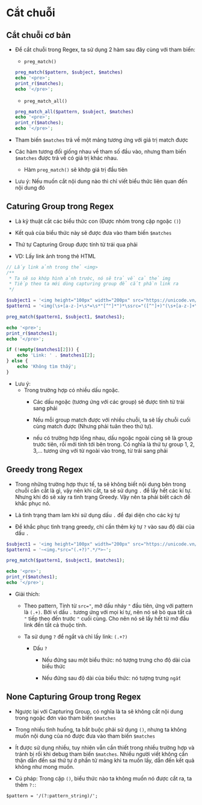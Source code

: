 # Cắt chuỗi
## Cắt chuỗi cơ bản
- Để cắt chuỗi trong Regex, ta sử dụng 2 hàm sau đây cùng với tham biến:
    - `preg_match()`
    ```php
    preg_match($pattern, $subject, $matches)
    echo '<pre>';
    print_r($matches);
    echo '</pre>';
    ```
    - `preg_match_all()`
    ```php
    preg_match_all($pattern, $subject, $matches)
    echo '<pre>';
    print_r($matches);
    echo '</pre>';
    ```

- Tham biến `$matches` trả về một mảng tương ứng với giá trị match được

- Các hàm tương đối giống nhau về tham số đầu vào, nhưng tham biến `$matches` được trả về có giá trị khác nhau.
    - Hàm `preg_match()` sẽ khớp giá trị đầu tiên

- Lưu ý: Nếu muốn cắt nội dung nào thì chỉ viết biểu thức liên quan đến nội dung đó

## Caturing Group trong Regex
- Là kỹ thuật cắt các biểu thức con (Được nhóm trong cặp ngoặc `()`)

- Kết quả của biểu thức này sẽ được đưa vào tham biến `$matches`

- Thứ tự Capturing Group được tính từ trái qua phải

- VD: Lấy link ảnh trong thẻ HTML
```php
// Lấy link ảnh trong thẻ <img>
/**
 * Ta sẽ so khớp hình ảnh trước, nó sẽ trả về cả thẻ img
 * Tiếp theo ta mới dùng capturing group để cắt phần link ra
 */

$subject1 = '<img height="100px" width="200px" src="https://unicode.vn/images/anh.jpg" alt="alo" title="cute"/>';
$pattern1 = '<img(\s+[a-z-]+\s*=\s*"[^"]*")*\ssrc="([^"]+)"(\s+[a-z-]+\s*=\s*"[^"]*")*\s*/*>';

preg_match($pattern1, $subject1, $matches1);

echo '<pre>';
print_r($matches1);
echo '</pre>';

if (!empty($matches1[2])) {
    echo 'Link: ' . $matches1[2];
} else {
    echo 'Không tìm thấy';
}
```

- Lưu ý:
    - Trong trường hợp có nhiều dấu ngoặc.
        - Các dấu ngoặc (tương ứng với các group) sẽ được tính từ trái sang phải

        - Nếu mỗi group match được với nhiều chuỗi, ta sẽ lấy chuỗi cuối cùng match được (Nhưng phải tuân theo thứ tự).

        - nếu có trường hợp lồng nhau, dấu ngoặc ngoài cùng sẽ là group trước tiên, rồi mới tính tới bên trong. Có nghĩa là thứ tự group 1, 2, 3,... tương ứng với từ ngoài vào trong, từ trái sang phải

## Greedy trong Regex
- Trong những trường hợp thực tế, ta sẽ không biết nội dung bên trong chuỗi cần cắt là gì, vậy nên khi cắt, ta sẽ sử dụng `.` để lấy hết các kí tự. Nhưng khi đó sẽ xảy ra tình trạng Greedy. Vậy nên ta phải biết cách để khắc phục nó.

- Là tình trạng tham lam khi sử dụng dấu `.` để đại diện cho các ký tự

- Để khắc phục tình trạng greedy, chỉ cần thêm ký tự `?` vào sau độ dài của dấu `.`

```php
$subject1 = '<img height="100px" width="200px" src="https://unicode.vn/images/anh.jpg" alt="alo" title="cute"/>';
$pattern1 = '~<img.*src="(.+?)".*/*>~';

preg_match($pattern1, $subject1, $matches1);

echo '<pre>';
print_r($matches1);
echo '</pre>';
```

- Giải thích:
    - Theo pattern, Tính từ `src="`, mở dấu nháy `"` đầu tiên, ứng với pattern là `(.+)`. Bởi vì dấu `.` tương ứng với mọi kí tự, nên nó sẽ bỏ qua tất cả `"` tiếp theo đến trước `"` cuối cùng. Cho nên nó sẽ lấy hết từ mở đầu link đến tất cả thuộc tính.

    - Ta sử dụng `?` để ngắt và chỉ lấy link: `(.+?)`
        - Dấu `?`
            - Nếu đứng sau một biểu thức: nó tượng trưng cho độ dài của biểu thức

            - Nếu đứng sau độ dài của biểu thức: nó tượng trưng `ngắt`

## None Capturing Group trong Regex
- Ngược lại với Capturing Group, có nghĩa là ta sẽ không cắt nội dung trong ngoặc đơn vào tham biến `$matches`

- Trong nhiều tình huống, ta bắt buộc phải sử dụng `()`, nhưng ta không muốn nội dung của nó được đưa vào tham biến `$matches`

- Ít được sử dụng nhiều, tuy nhiên vẫn cần thiết trong nhiều trường hợp và tránh bị rối khi debug tham biến `$matches`. Nhiều người viết không cẩn thận dẫn đến sai thứ tự ở phần tử mảng khi ta muốn lấy, dẫn đến kết quả không như mong muốn.

- Cú pháp: Trong cặp `()`, biểu thức nào ta không muốn nó được cắt ra, ta thêm `?:`:
```
$pattern = '/(?:pattern_string)/';
```

